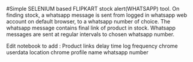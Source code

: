 #Simple SELENIUM based FLIPKART stock alert(WHATSAPP) tool.
On finding stock, a whatsapp message is sent from logged in whatsapp web account on default browser, to a whatsapp number of choice.
The whatsapp message contains final link of product in stock.
Whatsapp messages are sent at regular intervals to chosen whatsapp number.

Edit notebook to add :
  Product links
  delay time
  log frequency
  chrome userdata location
  chrome profile name
  whatsapp number
